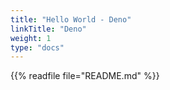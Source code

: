 ```yaml
---
title: "Hello World - Deno"
linkTitle: "Deno"
weight: 1
type: "docs"
---
```


{{% readfile file="README.md" %}}
